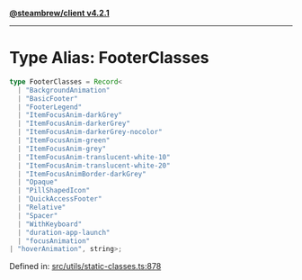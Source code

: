 [**@steambrew/client v4.2.1**](../README.md)

***

# Type Alias: FooterClasses

```ts
type FooterClasses = Record<
  | "BackgroundAnimation"
  | "BasicFooter"
  | "FooterLegend"
  | "ItemFocusAnim-darkGrey"
  | "ItemFocusAnim-darkerGrey"
  | "ItemFocusAnim-darkerGrey-nocolor"
  | "ItemFocusAnim-green"
  | "ItemFocusAnim-grey"
  | "ItemFocusAnim-translucent-white-10"
  | "ItemFocusAnim-translucent-white-20"
  | "ItemFocusAnimBorder-darkGrey"
  | "Opaque"
  | "PillShapedIcon"
  | "QuickAccessFooter"
  | "Relative"
  | "Spacer"
  | "WithKeyboard"
  | "duration-app-launch"
  | "focusAnimation"
| "hoverAnimation", string>;
```

Defined in: [src/utils/static-classes.ts:878](https://github.com/shdwmtr/plugutil/blob/b52230e3bd417b9353d983856323dee8a90c4f70/client/src/utils/static-classes.ts#L878)
